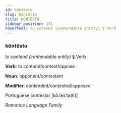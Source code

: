 ```yaml
---
id: köntësto
slug: köntësto
title: KÖNTËSTO
sidebar_position: 171
hoverText: to contend (contendable entity) § Verb
---
```


### köntësto

*to contend (contendable entity)* **§** Verb

**Verb**: to contend/contest/oppose

**Noun**: opponent/contestant

**Modifier**: contended/contested/opposed

Portuguese contestar [kõ.tesˈta(h)]

*Romance Language Family*